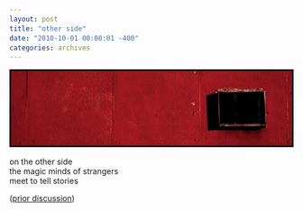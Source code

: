 ```yaml
---
layout: post
title: "other side"
date: "2010-10-01 00:00:01 -400"
categories: archives
---
```


![other side](/images/other_side.jpg)

on the other side  
the magic minds of strangers  
meet to tell stories

([prior discussion](https://disqus.com/home/discussion/jenettsimplypersonal/jenettsimplypersonal_other_side/))
